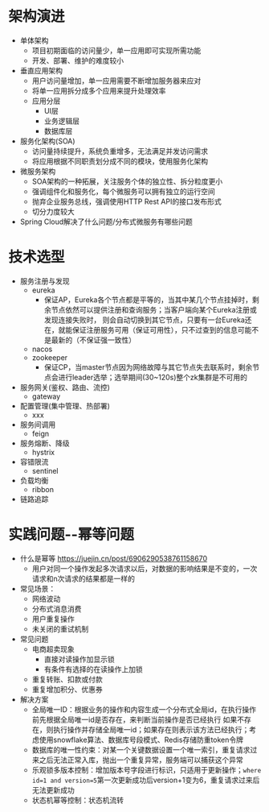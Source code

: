 # 架构演进
- 单体架构
  - 项目初期面临的访问量少，单一应用即可实现所需功能
  - 开发、部署、维护的难度较小
- 垂直应用架构
  - 用户访问量增加，单一应用需要不断增加服务器来应对
  - 将单一应用拆分成多个应用来提升处理效率
  - 应用分层
    - UI层
    - 业务逻辑层
    - 数据库层
- 服务化架构(SOA)
  - 访问量持续提升，系统负重增多，无法满足并发访问需求
  - 将应用根据不同职责划分成不同的模块，使用服务化架构
- 微服务架构
  - SOA架构的一种拓展，关注服务个体的独立性、拆分粒度更小
  - 强调组件化和服务化，每个微服务可以拥有独立的运行空间
  - 抛弃企业服务总线，强调使用HTTP Rest API的接口发布形式
  - 切分力度较大
- Spring Cloud解决了什么问题/分布式微服务有哪些问题

# 技术选型
- 服务注册与发现
  - eureka
    - 保证AP，Eureka各个节点都是平等的，当其中某几个节点挂掉时，剩余节点依然可以提供注册和查询服务；当客户端向某个Eureka注册或发现连接失败时，
      则会自动切换到其它节点，只要有一台Eureka还在，就能保证注册服务可用（保证可用性），只不过查到的信息可能不是最新的（不保证强一致性）
  - nacos
  - zookeeper
    - 保证CP，当master节点因为网络故障与其它节点失去联系时，剩余节点会进行leader选举；选举期间(30~120s)整个zk集群是不可用的
- 服务网关(鉴权、路由、流控)
  - gateway
- 配置管理(集中管理、热部署)
  - xxx
- 服务间调用
  - feign
- 服务熔断、降级
  - hystrix
- 容错限流
  - sentinel
- 负载均衡
  - ribbon
- 链路追踪

# 实践问题--幂等问题
- 什么是幂等 https://juejin.cn/post/6906290538761158670
  - 用户对同一个操作发起多次请求以后，对数据的影响结果是不变的，一次请求和n次请求的结果都是一样的
- 常见场景：
  - 网络波动
  - 分布式消息消费
  - 用户重复操作
  - 未关闭的重试机制
- 常见问题
  - 电商超卖现象
    - 直接对读操作加显示锁
    - 有条件有选择的在读操作上加锁
  - 重复转账、扣款或付款
  - 重复增加积分、优惠券
- 解决方案
  - 全局唯一ID：根据业务的操作和内容生成一个分布式全局id，在执行操作前先根据全局唯一id是否存在，来判断当前操作是否已经执行
              如果不存在，则执行操作并存储全局唯一id；如果存在则表示该方法已经执行；考虑使用snowflake算法、数据库号段模式、Redis存储防重token令牌
  - 数据库的唯一性约束：对某一个关键数据设置一个唯一索引，重复请求过来之后无法正常入库，抛出一个重复异常，服务端可以捕获这个异常
  - 乐观锁多版本控制：增加版本号字段进行标识，只适用于更新操作；`where id=1 and version=5`第一次更新成功后version+1变为6，重复请求过来后无法更新成功
  - 状态机幂等控制：状态机流转

